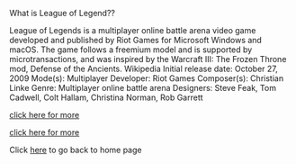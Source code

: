What is League of Legend??

League of Legends is a multiplayer online battle arena video game developed and published by Riot Games for Microsoft Windows and macOS. The game follows a freemium model and is supported by microtransactions, and was inspired by the Warcraft III: The Frozen Throne mod, Defense of the Ancients. Wikipedia
Initial release date: October 27, 2009
Mode(s): Multiplayer
Developer: Riot Games
Composer(s): Christian Linke
Genre: Multiplayer online battle arena
Designers: Steve Feak, Tom Cadwell, Colt Hallam, Christina Norman, Rob Garrett

[click here for more](Gametype.md)

[click here for more](Esport.md)

Click [here](home.md) to go back to home page